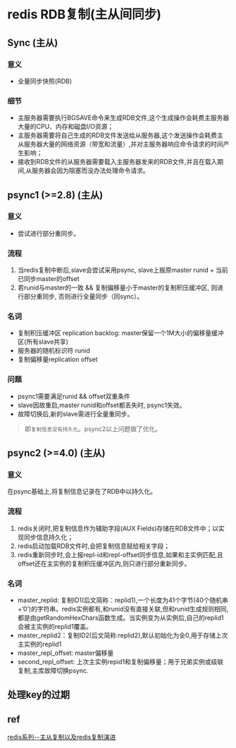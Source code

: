 # redis RDB复制(主从间同步)

## Sync (主从)

### 意义  

- 全量同步快照(RDB)

### 细节  

- 主服务器需要执行BGSAVE命令来生成RDB文件,这个生成操作会耗费主服务器大量的CPU、内存和磁盘I/O资源；
- 主服务器需要将自己生成的RDB文件发送给从服务器,这个发送操作会耗费主从服务器大量的网络资源（带宽和流量）,并对主服务器响应命令请求的时间产生影响；
- 接收到RDB文件的从服务器需要载入主服务器发来的RDB文件,并且在载入期间,从服务器会因为阻塞而没办法处理命令请求。  

## psync1 (>=2.8) (主从)  

### 意义  

- 尝试进行部分重同步。

### 流程

1. 当redis复制中断后,slave会尝试采用psync, slave上报原master runid + 当前已同步master的offset
2. 若runid与master的一致 && 复制偏移量小于master的复制积压缓冲区, 则进行部分重同步, 否则进行全量同步（同sync）。  

### 名词

- 复制积压缓冲区 replication backlog: master保留一个1M大小的偏移量缓冲区(所有slave共享)  
- 服务器的随机标识符 runid  
- 复制偏移量replication offset  

### 问题

- psync1需要满足runid && offset双重条件
- slave因故重启,master runid和offset都丢失时, psync1失效。
- 故障切换后,新的slave需进行全量重同步。

> 即`复制信息没有持久化`。psync2以上问题做了优化。  

## psync2 (>=4.0) (主从)  

### 意义

在psync基础上,将复制信息记录在了RDB中以持久化。

### 流程

1. redis关闭时,把复制信息作为辅助字段(AUX Fields)存储在RDB文件中；以实现同步信息持久化；  
2. redis启动加载RDB文件时,会把复制信息赋给相关字段；  
3. redis重新同步时,会上报repl-id和repl-offset同步信息,如果和主实例匹配,且offset还在主实例的复制积压缓冲区内,则只进行部分重新同步。  

### 名词

- master_replid: 复制ID1(后文简称：replid1),一个长度为41个字节(40个随机串+’0’)的字符串。redis实例都有,和runid没有直接关联,但和runid生成规则相同,都是由getRandomHexChars函数生成。当实例变为从实例后,自己的replid1会被主实例的replid1覆盖。  
- master_replid2：复制ID2(后文简称:replid2),默认初始化为全0,用于存储上次主实例的replid1  
- master_repl_offset: master偏移量  
- second_repl_offset: 上次主实例repid1和复制偏移量；用于兄弟实例或级联复制,主库故障切换psync.  

## 处理key的过期

## ref

[redis系列--主从复制以及redis复制演进](https://www.cnblogs.com/wdliu/p/9407179.html)

